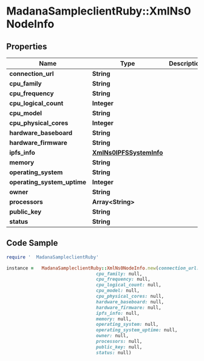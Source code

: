 #   MadanaSampleclientRuby::XmlNs0NodeInfo

## Properties

Name | Type | Description | Notes
------------ | ------------- | ------------- | -------------
**connection_url** | **String** |  | [optional] 
**cpu_family** | **String** |  | [optional] 
**cpu_frequency** | **String** |  | [optional] 
**cpu_logical_count** | **Integer** |  | [optional] 
**cpu_model** | **String** |  | [optional] 
**cpu_physical_cores** | **Integer** |  | [optional] 
**hardware_baseboard** | **String** |  | [optional] 
**hardware_firmware** | **String** |  | [optional] 
**ipfs_info** | [**XmlNs0IPFSSystemInfo**](XmlNs0IPFSSystemInfo.md) |  | [optional] 
**memory** | **String** |  | [optional] 
**operating_system** | **String** |  | [optional] 
**operating_system_uptime** | **Integer** |  | [optional] 
**owner** | **String** |  | [optional] 
**processors** | **Array&lt;String&gt;** |  | [optional] 
**public_key** | **String** |  | [optional] 
**status** | **String** |  | [optional] 

## Code Sample

```ruby
require '  MadanaSampleclientRuby'

instance =   MadanaSampleclientRuby::XmlNs0NodeInfo.new(connection_url: null,
                                 cpu_family: null,
                                 cpu_frequency: null,
                                 cpu_logical_count: null,
                                 cpu_model: null,
                                 cpu_physical_cores: null,
                                 hardware_baseboard: null,
                                 hardware_firmware: null,
                                 ipfs_info: null,
                                 memory: null,
                                 operating_system: null,
                                 operating_system_uptime: null,
                                 owner: null,
                                 processors: null,
                                 public_key: null,
                                 status: null)
```


